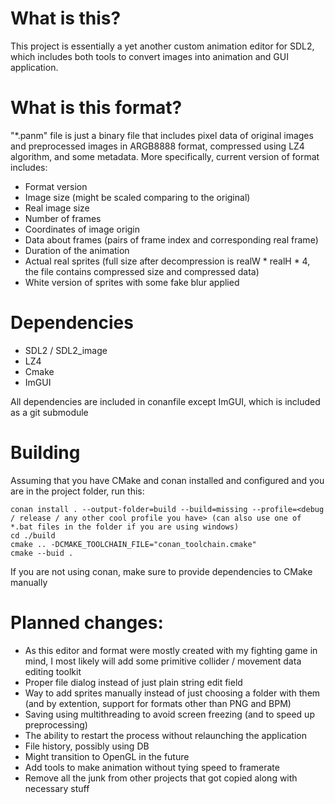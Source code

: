 # What is this?
This project is essentially a yet another custom animation editor for SDL2, which includes both tools to convert images into animation and GUI application.
# What is this format?
"*.panm" file is just a binary file that includes pixel data of original images and preprocessed images in ARGB8888 format, compressed using LZ4 algorithm, and some metadata. More specifically, current version of format includes:
- Format version 
- Image size (might be scaled comparing to the original)
- Real image size
- Number of frames
- Coordinates of image origin
- Data about frames (pairs of frame index and corresponding real frame)
- Duration of the animation
- Actual real sprites (full size after decompression is realW * realH * 4, the file contains compressed size and compressed data)
- White version of sprites with some fake blur applied
# Dependencies
- SDL2 / SDL2_image
- LZ4
- Cmake
- ImGUI

All dependencies are included in conanfile except ImGUI, which is included as a git submodule
# Building
Assuming that you have CMake and conan installed and configured and you are in the project folder, run this:
```
conan install . --output-folder=build --build=missing --profile=<debug / release / any other cool profile you have> (can also use one of *.bat files in the folder if you are using windows)
cd ./build
cmake .. -DCMAKE_TOOLCHAIN_FILE="conan_toolchain.cmake"
cmake --buid .
```
If you are not using conan, make sure to provide dependencies to CMake manually
# Planned changes:
- As this editor and format were mostly created with my fighting game in mind, I most likely will add some primitive collider / movement data editing toolkit
- Proper file dialog instead of just plain string edit field
- Way to add sprites manually instead of just choosing a folder with them (and by extention, support for formats other than PNG and BPM)
- Saving using multithreading to avoid screen freezing (and to speed up preprocessing)
- The ability to restart the process without relaunching the application
- File history, possibly using DB
- Might transition to OpenGL in the future
- Add tools to make animation without tying speed to framerate
- Remove all the junk from other projects that got copied along with necessary stuff

